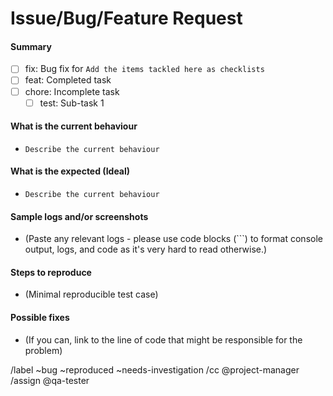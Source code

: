 # Issue/Bug/Feature Request

#### Summary

- [ ] fix: Bug fix for `Add the items tackled here as checklists`
- [ ] feat: Completed task
- [ ] chore: Incomplete task
  - [ ] test: Sub-task 1

#### What is the current behaviour

- `Describe the current behaviour`

#### What is the expected (Ideal)

- `Describe the current behaviour`


#### Sample logs and/or screenshots

- (Paste any relevant logs - please use code blocks (```) to format console output,
logs, and code as it's very hard to read otherwise.)

#### Steps to reproduce

- (Minimal reproducible test case)

#### Possible fixes

- (If you can, link to the line of code that might be responsible for the problem)

/label ~bug ~reproduced ~needs-investigation
/cc @project-manager
/assign @qa-tester